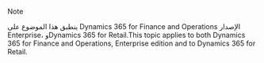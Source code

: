 > [!NOTE]
> <span data-ttu-id="b1a2a-101">ينطبق هذا الموضوع على Dynamics 365 for Finance and Operations الإصدار Enterprise، وDynamics 365 for Retail.</span><span class="sxs-lookup"><span data-stu-id="b1a2a-101">This topic applies to both Dynamics 365 for Finance and Operations, Enterprise edition and to Dynamics 365 for Retail.</span></span> 